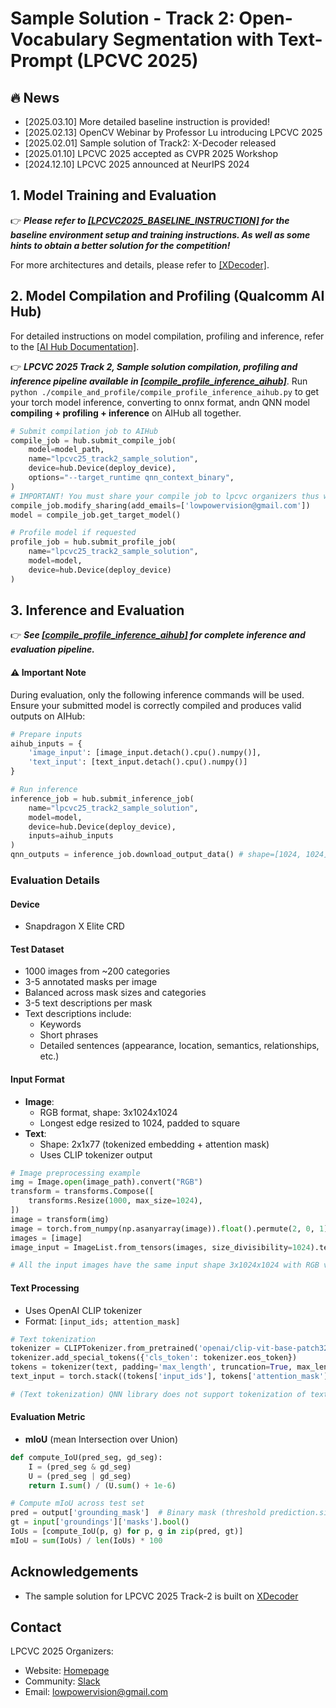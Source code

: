 # Sample Solution - Track 2: Open-Vocabulary Segmentation with Text-Prompt (LPCVC 2025)

## :fire: News
- [2025.03.10] More detailed baseline instruction is provided!
- [2025.02.13] OpenCV Webinar by Professor Lu introducing LPCVC 2025
- [2025.02.01] Sample solution of Track2: X-Decoder released
- [2025.01.10] LPCVC 2025 accepted as CVPR 2025 Workshop
- [2024.12.10] LPCVC 2025 announced at NeurIPS 2024

## 1. Model Training and Evaluation
:point_right: ***Please refer to [[LPCVC2025_BASELINE_INSTRUCTION]](LPCVC2025_BASELINE_INSTRUCTION.md) for the baseline environment setup and training instructions. As well as some hints to obtain a better solution for the competition!***

For more architectures and details, please refer to [[XDecoder]](https://github.com/microsoft/X-Decoder).


## 2. Model Compilation and Profiling (Qualcomm AI Hub)
For detailed instructions on model compilation, profiling and inference, refer to the [[AI Hub Documentation]](https://app.aihub.qualcomm.com/docs/).

:point_right: ***LPCVC 2025 Track 2, Sample solution compilation, profiling and inference pipeline available in [[compile_profile_inference_aihub]](./compile_and_profile)***. Run `python ./compile_and_profile/compile_profile_inference_aihub.py` to get your torch model inference, converting to onnx format, andn QNN model **compiling + profiling + inference** on AIHub all together.

```python
# Submit compilation job to AIHub
compile_job = hub.submit_compile_job(
    model=model_path,
    name="lpcvc25_track2_sample_solution",
    device=hub.Device(deploy_device),
    options="--target_runtime qnn_context_binary",
)
# IMPORTANT! You must share your compile job to lpcvc organizers thus we can pull and evalaute it.
compile_job.modify_sharing(add_emails=['lowpowervision@gmail.com'])
model = compile_job.get_target_model()

# Profile model if requested
profile_job = hub.submit_profile_job(
    name="lpcvc25_track2_sample_solution",
    model=model, 
    device=hub.Device(deploy_device)
)
```

## 3. Inference and Evaluation

:point_right: ***See [[compile_profile_inference_aihub]](./compile_and_profile) for complete inference and evaluation pipeline.***

#### :warning: Important Note
During evaluation, only the following inference commands will be used. Ensure your submitted model is correctly compiled and produces valid outputs on AIHub:

```python
# Prepare inputs
aihub_inputs = {
    'image_input': [image_input.detach().cpu().numpy()], 
    'text_input': [text_input.detach().cpu().numpy()]
}

# Run inference
inference_job = hub.submit_inference_job(
    name="lpcvc25_track2_sample_solution",
    model=model,
    device=hub.Device(deploy_device),
    inputs=aihub_inputs
)
qnn_outputs = inference_job.download_output_data() # shape=[1024, 1024], numpy.array
```

### Evaluation Details

#### Device
- Snapdragon X Elite CRD

#### Test Dataset
- 1000 images from ~200 categories
- 3-5 annotated masks per image
- Balanced across mask sizes and categories
- 3-5 text descriptions per mask
- Text descriptions include:
  - Keywords
  - Short phrases
  - Detailed sentences (appearance, location, semantics, relationships, etc.)

#### Input Format
- **Image**:
  - RGB format, shape: 3x1024x1024
  - Longest edge resized to 1024, padded to square
- **Text**:
  - Shape: 2x1x77 (tokenized embedding + attention mask)
  - Uses CLIP tokenizer output

```python
# Image preprocessing example
img = Image.open(image_path).convert("RGB")
transform = transforms.Compose([
    transforms.Resize(1000, max_size=1024),
])
image = transform(img)
image = torch.from_numpy(np.asanyarray(image)).float().permute(2, 0, 1)
images = [image]
image_input = ImageList.from_tensors(images, size_divisibility=1024).tensor

# All the input images have the same input shape 3x1024x1024 with RGB values [0, 255]. The original images are first resized to make the longest edge equals 1024, then padded to square 1024x1024 by 0s.
```

#### Text Processing
- Uses OpenAI CLIP tokenizer
- Format: `[input_ids; attention_mask]`

```python
# Text tokenization
tokenizer = CLIPTokenizer.from_pretrained('openai/clip-vit-base-patch32')
tokenizer.add_special_tokens({'cls_token': tokenizer.eos_token})
tokens = tokenizer(text, padding='max_length', truncation=True, max_length=77, return_tensors='pt')
text_input = torch.stack((tokens['input_ids'], tokens['attention_mask']))  # Shape: 2x1x77

# (Text tokenization) QNN library does not support tokenization of text input yet. In order to reduce the influence of different text tokenizer used to the final performance, accuracy and latency, we pre-fixed the text tokenizer and only input the tokenized vector of the input text to the model
```

#### Evaluation Metric
- **mIoU** (mean Intersection over Union)

```python
def compute_IoU(pred_seg, gd_seg):
    I = (pred_seg & gd_seg)
    U = (pred_seg | gd_seg)
    return I.sum() / (U.sum() + 1e-6)

# Compute mIoU across test set
pred = output['grounding_mask']  # Binary mask (threshold prediction.sigmoid() > 0.5)
gt = input['groundings']['masks'].bool()
IoUs = [compute_IoU(p, g) for p, g in zip(pred, gt)]
mIoU = sum(IoUs) / len(IoUs) * 100
```



## Acknowledgements
* The sample solution for LPCVC 2025 Track-2 is built on [XDecoder](https://github.com/microsoft/X-Decoder)

## Contact
LPCVC 2025 Organizers:
- Website: [Homepage](https://lpcv.ai/)
- Community: [Slack](https://aihub.qualcomm.com/community/slack)
- Email: [lowpowervision@gmail.com](mailto:lowpowervision@gmail.com)
